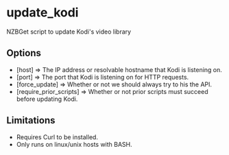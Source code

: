 # update_kodi
NZBGet script to update Kodi's video library

## Options

* [host] => The IP address or resolvable hostname that Kodi is listening on.
* [port] => The port that Kodi is listening on for HTTP requests.
* [force_update] => Whether or not we should always try to his the API.
* [require_prior_scripts] => Whether or not prior scripts must succeed before updating Kodi.

## Limitations

* Requires Curl to be installed.
* Only runs on linux/unix hosts with BASH.
